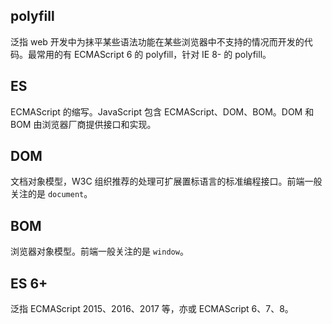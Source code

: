## polyfill
泛指 web 开发中为抹平某些语法功能在某些浏览器中不支持的情况而开发的代码。最常用的有 ECMAScript 6 的 polyfill，针对 IE 8- 的 polyfill。

## ES
ECMAScript 的缩写。JavaScript 包含 ECMAScript、DOM、BOM。DOM 和 BOM 由浏览器厂商提供接口和实现。

## DOM
文档对象模型，W3C 组织推荐的处理可扩展置标语言的标准编程接口。前端一般关注的是 `document`。

## BOM
浏览器对象模型。前端一般关注的是 `window`。

## ES 6+
泛指 ECMAScript 2015、2016、2017 等，亦或 ECMAScript 6、7、8。